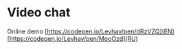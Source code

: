 # Video chat

Online demo [https://codepen.io/Levhav/pen/dRzVZQ](EN) [https://codepen.io/Levhav/pen/MooOzd](RU) 